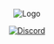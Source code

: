 <p align="center">
  <a><img src="https://github.com/user-attachments/assets/ec76eff5-8360-480c-951b-455659a2d5f9" alt="Logo"></a>
</p>
<p align="center">
  <a href="https://discord.gg/AeSbNgvc7f"><img src="https://i.imgur.com/YnDoeHs.png" alt="Discord"></a>
</p>

